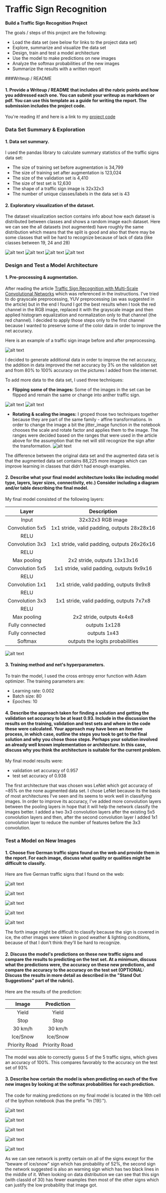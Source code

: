 # **Traffic Sign Recognition**

**Build a Traffic Sign Recognition Project**

The goals / steps of this project are the following:
* Load the data set (see below for links to the project data set)
* Explore, summarize and visualize the data set
* Design, train and test a model architecture
* Use the model to make predictions on new images
* Analyze the softmax probabilities of the new images
* Summarize the results with a written report


[//]: # (Image References)

[graph1]: ./writeup_resources/data_exp1.png "Training set old"
[graph2]: ./writeup_resources/data_exp2.png "Training set"
[graph3]: ./writeup_resources/data_exp3.png "Validation set"
[graph4]: ./writeup_resources/data_exp4.png "Test set"

[image1]: ./writeup_resources/preprocessing.png "Pre-processing"
[image2]: ./writeup_resources/augment1.png "Flip with no class change"
[image3]: ./writeup_resources/augment2.png "Flip with class change"
[image4]: ./writeup_resources/augment3.png "Rotate & Scale"
[image5]: ./writeup_resources/my_cnn.png "My CNN"
[image6]: ./writeup_resources/original_13.jpg "Traffic Sign 1"
[image7]: ./writeup_resources/original_14.jpg "Traffic Sign 2"
[image8]: ./writeup_resources/original_1.jpg "Traffic Sign 3"
[image9]: ./writeup_resources/original_30.jpg "Traffic Sign 4"
[image10]: ./writeup_resources/original_12.jpg "Traffic Sign 5"
[image11]: ./writeup_resources/prediction1.png "Prediction 1"
[image12]: ./writeup_resources/prediction2.png "Prediction 2"
[image13]: ./writeup_resources/prediction3.png "Prediction 3"
[image14]: ./writeup_resources/prediction4.png "Prediction 4"
[image15]: ./writeup_resources/prediction5.png "Prediction 5"

###Writeup / README

#### 1. Provide a Writeup / README that includes all the rubric points and how you addressed each one. You can submit your writeup as markdown or pdf. You can use this template as a guide for writing the report. The submission includes the project code.

You're reading it! and here is a link to my [project code](https://github.com/fadida/CarND-Traffic-Sign-Classifier-Project/blob/master/Traffic_Sign_Classifier.ipynb)

### Data Set Summary & Exploration

#### 1. Data set summary.

I used the pandas library to calculate summary statistics of the traffic
signs data set:

* The size of training set before augmentation is 34,799
* The size of training set after augmentation is 123,024
* The size of the validation set is 4,410
* The size of test set is 12,630
* The shape of a traffic sign image is 32x32x3
* The number of unique classes/labels in the data set is 43

#### 2. Exploratory visualization of the dataset.

The dataset visualization section contains info about how each dataset is distributed between classes and shows a random image each dataset.
Here we can see the all datasets (not augmented) have roughly the same distribution which means that the split is good and also that there may be some classes that will be hard to recognize because of lack of data (like classes between 19, 24 and 28)


![alt text][graph1]
![alt text][graph2]
![alt text][graph3]
![alt text][graph4]

### Design and Test a Model Architecture

#### 1. Pre-processing & augmentation.

After reading the article [Traffic Sign Recognition with Multi-Scale Convolutional Networks](http://yann.lecun.com/exdb/publis/pdf/sermanet-ijcnn-11.pdf) which was referenced in the instructions. I've tried to do grayscale preprocessing, YUV preprocessing (as was suggested in the article) but in the end I found I got
the best results when I took the red channel in the RGB image, replaced it with the grayscale image and then applied histogram equalization and normalization only to that channel (the red channel).
I decided to apply those steps only to the first channel because I wanted to preserve some of the color data in order to improve the net accuracy.

Here is an example of a traffic sign image before and after preprocessing.

![alt text][image1]

I decided to generate additional data in order to improve the net accuracy, the addition in data improved the net accuracy by 3% on the validation set and from 80% to 100% accuracy on the pictures I added from the internet.

To add more data to the data set, I used three techniques:
* **Flipping some of the images:** Some of the images in the set can be flipped and remain the same or change into anther traffic sign.

![alt text][image2]
![alt text][image3]

* **Rotating & scaling the images:** I groped those two techniques together because they are part of the same family - affine transformations. In order to change the image a bit the jitter_image function in the notebook chooses the scale and rotate factor and applies them to the image. The ranges were decided based on the ranges that were used in the article above for the assumption that the net will still recognize the sign after the transformation.
![alt text][image4]


The difference between the original data set and the augmented data set is that the augmented data set contains 88,225 more images which can improve learning in classes that didn't had enough examples.

#### 2. Describe what your final model architecture looks like including model type, layers, layer sizes, connectivity, etc.) Consider including a diagram and/or table describing the final model.

My final model consisted of the following layers:

| Layer         		|     Description	        					|
|:---------------------:|:---------------------------------------------:|
| Input         		| 32x32x3 RGB image   							|
| Convolution 5x5     	| 1x1 stride, valid padding, outputs 28x28x16 	|
| RELU					|												|
| Convolution 3x3     	| 1x1 stride, valid padding, outputs 26x26x16 	|
| RELU					|												|
| Max pooling	      	| 2x2 stride,  outputs 13x13x16 				|
| Convolution 5x5     	| 1x1 stride, valid padding, outputs 9x9x16 	|
| RELU					|												|
| Convolution 1x1     	| 1x1 stride, valid padding, outputs 9x9x8 	|
| RELU					|												|
| Convolution 3x3     	| 1x1 stride, valid padding, outputs 7x7x8 	|
| RELU					|												|
| Max pooling	      	| 2x2 stride,  outputs 4x4x8				|
| Fully connected		| outputs 1x128        									|
| Fully connected		| outputs 1x43        									|
| Softmax				| outputs the logits probabilities										|

![alt text][image5]

#### 3. Training method and net's hyperparameters.

To train the model, I used the cross entropy error function with Adam optimizer.
The training parameters are:
* Learning rate: 0.002
* Batch size: 80
* Epoches: 10

#### 4. Describe the approach taken for finding a solution and getting the validation set accuracy to be at least 0.93. Include in the discussion the results on the training, validation and test sets and where in the code these were calculated. Your approach may have been an iterative process, in which case, outline the steps you took to get to the final solution and why you chose those steps. Perhaps your solution involved an already well known implementation or architecture. In this case, discuss why you think the architecture is suitable for the current problem.

My final model results were:
* validation set accuracy of 0.957
* test set accuracy of 0.938

The first architecture that was chosen was LeNet which got accuracy of ~85% on the none augmented data set. I chose LeNet because its the basis of most architectures I've seen and its seems to work well in classifying images.
In order to improve its accuracy, I've added more convolution layers between the pooling layers in hope that it will help the network classify the images better.
I added a two 3x3 convolution layers after the existing 5x5 convolution layers and then, after the second convolution layer I added 1x1 convolution layer to reduce the number of features before the 3x3 convolution.

### Test a Model on New Images

#### 1. Choose five German traffic signs found on the web and provide them in the report. For each image, discuss what quality or qualities might be difficult to classify.

Here are five German traffic signs that I found on the web:

![alt text][image6]

![alt text][image7]

![alt text][image8]

![alt text][image9]

![alt text][image10]


The forth image might be difficult to classify because the sign is covered in ice,
the other images were taken in good weather & lighting conditions, because of that
I don't think they'll be hard to recognize.

#### 2. Discuss the model's predictions on these new traffic signs and compare the results to predicting on the test set. At a minimum, discuss what the predictions were, the accuracy on these new predictions, and compare the accuracy to the accuracy on the test set (OPTIONAL: Discuss the results in more detail as described in the "Stand Out Suggestions" part of the rubric).

Here are the results of the prediction:

| Image			        |     Prediction	        					|
|:---------------------:|:---------------------------------------------:|
| Yield      		| Yield  									|
| Stop     			| Stop 										|
| 30 km/h					| 30 km/h											|
| Ice/Snow	      		| Ice/Snow						 				|
| Priority Road			| Priority Road	     							|

The model was able to correctly guess 5 of the 5 traffic signs, which gives an accuracy of 100%. This compares favorably to the accuracy on the test set of 93%

#### 3. Describe how certain the model is when predicting on each of the five new images by looking at the softmax probabilities for each prediction.

The code for making predictions on my final model is located in the 16th cell of the Ipython notebook (has the prefix "In [19]:").

![alt text][image11]

![alt text][image12]

![alt text][image13]

![alt text][image14]

![alt text][image15]

As we can see network is pretty certain on all of the signs except for the "beware of ice/snow" sign which has probability of 52%, the second sign the network suggested is also an warning sign which has two black lines in the middle of it.
When looking on data distribution we can see that this sign (with classId of 30) has fewer examples then most of the other signs which can justify the low probability that image got.
